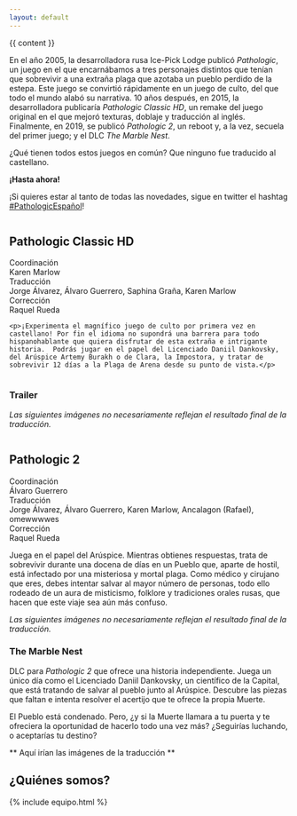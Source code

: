 ```yaml
---
layout: default
---
```


{{ content }}

En el año 2005, la desarrolladora rusa Ice-Pick Lodge publicó *Pathologic*, un juego en el que encarnábamos a tres personajes distintos que tenían que sobrevivir a una extraña plaga que azotaba un pueblo perdido de la estepa. Este juego se convirtió rápidamente en un juego de culto, del que todo el mundo alabó su narrativa. 10 años después, en 2015, la desarrolladora publicaría *Pathologic Classic HD*, un remake del juego original en el que mejoró texturas, doblaje y traducción al inglés. Finalmente, en 2019, se publicó *Pathologic 2*, un reboot y, a la vez, secuela del primer juego; y el DLC *The Marble Nest*.

¿Qué tienen todos estos juegos en común? Que ninguno fue traducido al castellano.

**¡Hasta ahora!**

¡Si quieres estar al tanto de todas las novedades, sigue en twitter el hashtag [#PathologicEspañol](https://twitter.com/hashtag/PathologicEspañol)!

<div class="ui divided stackable two column grid">
  <div class="column">
    <h2 class="ui header">Pathologic Classic HD</h2>
    <div class="ui list">
      <div class="item">
        <div class="header">Coordinación</div>
        Karen Marlow
      </div>
      <div class="item">
        <div class="header">Traducción</div>
        Jorge Álvarez, Álvaro Guerrero, Saphina Graña, Karen Marlow
      </div>
      <div class="item">
        <div class="header">Corrección</div>
        Raquel Rueda
      </div>
    </div>

    <p>¡Experimenta el magnífico juego de culto por primera vez en castellano! Por fin el idioma no supondrá una barrera para todo hispanohablante que quiera disfrutar de esta extraña e intrigante historia.  Podrás jugar en el papel del Licenciado Daniil Dankovsky, del Arúspice Artemy Burakh o de Clara, la Impostora, y tratar de sobrevivir 12 días a la Plaga de Arena desde su punto de vista.</p>
  </div>
  <div class="column">
    <h3 class="ui header">Trailer</h3>
    <p><em>Las siguientes imágenes no necesariamente reflejan el resultado final de la traducción.</em></p>
    
  </div>
</div>

## Pathologic 2

<div class="ui list">
  <div class="item">
    <div class="header">Coordinación</div>
    Álvaro Guerrero
  </div>
  <div class="item">
    <div class="header">Traducción</div>
    Jorge Álvarez, Álvaro Guerrero, Karen Marlow, Ancalagon (Rafael), omewwwwes
  </div>
  <div class="item">
    <div class="header">Corrección</div>
    Raquel Rueda
  </div>
</div>

Juega en el papel del Arúspice. Mientras obtienes respuestas, trata de sobrevivir durante una docena de días en un Pueblo que, aparte de hostil, está infectado por una misteriosa y mortal plaga. Como médico y cirujano que eres, debes intentar salvar al mayor número de personas, todo ello rodeado de un aura de misticismo, folklore y tradiciones orales rusas, que hacen que este viaje sea aún más confuso.

*Las siguientes imágenes no necesariamente reflejan el resultado final de la traducción.*

### The Marble Nest
DLC para *Pathologic 2* que ofrece una historia independiente. Juega un único día como el Licenciado Daniil Dankovsky, un científico de la Capital, que está tratando de salvar al pueblo junto al Arúspice. Descubre las piezas que faltan e intenta resolver el acertijo que te ofrece la propia Muerte.

El Pueblo está condenado. Pero, ¿y si la Muerte llamara a tu puerta y te ofreciera la oportunidad de hacerlo todo una vez más? ¿Seguirías luchando, o aceptarías tu destino?

** Aquí irían las imágenes de la traducción ** 

<h2 id="equipo">¿Quiénes somos?</h2>

{% include equipo.html %}